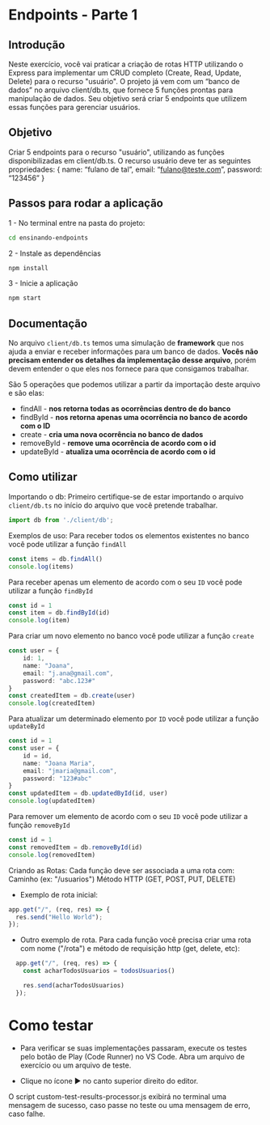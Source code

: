 # Endpoints - Parte 1
## Introdução

Neste exercício, você vai praticar a criação de rotas HTTP utilizando o Express para implementar um CRUD completo (Create, Read, Update, Delete) para o recurso "usuário".
O projeto já vem com um “banco de dados” no arquivo client/db.ts, que fornece 5 funções prontas para manipulação de dados.
Seu objetivo será criar 5 endpoints que utilizem essas funções para gerenciar usuários.

## Objetivo
Criar 5 endpoints para o recurso "usuário", utilizando as funções disponibilizadas em client/db.ts. O recurso usuário deve ter as seguintes propriedades:
{ 
    name: “fulano de tal”, 
    email: “fulano@teste.com”, 
    password: “123456” 
}


## Passos para rodar a aplicação

1 - No terminal entre na pasta do projeto:

```bash
cd ensinando-endpoints
```

2 - Instale as dependências

```bash
npm install
```

3 - Inicie a aplicação

```bash
npm start
```

## Documentação

No arquivo `client/db.ts` temos uma simulação de **framework** que nos ajuda a enviar e receber informações para um banco de dados. **Vocês não precisam entender os detalhes da implementação desse arquivo**, porém devem entender o que eles nos fornece para que consigamos trabalhar.

São 5 operações que podemos utilizar a partir da importação deste arquivo e são elas:

- findAll - **nos retorna todas as ocorrências dentro de do banco**
- findById - **nos retorna apenas uma ocorrência no banco de acordo com o ID**
- create - **cria uma nova ocorrência no banco de dados**
- removeById - **remove uma ocorrência de acordo com o id**
- updateById - **atualiza uma ocorrência de acordo com o id**

## Como utilizar

Importando o db:
Primeiro certifique-se de estar importando o arquivo `client/db.ts` no início do arquivo que você pretende trabalhar.

```typescript
import db from './client/db';
```
Exemplos de uso:
Para receber todos os elementos existentes no banco você pode utilizar a função `findAll`

```typescript
const items = db.findAll()
console.log(items)
```

Para receber apenas um elemento de acordo com o seu `ID` você pode utilizar a função `findById`

```typescript
const id = 1
const item = db.findById(id)
console.log(item)
```

Para criar um novo elemento no banco você pode utilizar a função `create`

```typescript
const user = {
    id: 1,
    name: "Joana",
    email: "j.ana@gmail.com",
    password: "abc.123#"
}
const createdItem = db.create(user)
console.log(createdItem)
```

Para atualizar um determinado elemento por `ID` você pode utilizar a função `updateById`

```typescript
const id = 1
const user = {
    id = id,
    name: "Joana Maria",
    email: "jmaria@gmail.com",
    password: "123#abc"
}
const updatedItem = db.updatedById(id, user)
console.log(updatedItem)
```

Para remover um elemento de acordo com o seu `ID` você pode utilizar a função `removeById`

```typescript
const id = 1
const removedItem = db.removeById(id)
console.log(removedItem)
```

Criando as Rotas:
Cada função deve ser associada a uma rota com:
Caminho (ex: "/usuarios")
Método HTTP (GET, POST, PUT, DELETE)

- Exemplo de rota inicial:


```typescript
app.get("/", (req, res) => {
  res.send("Hello World");
});
```

- Outro exemplo de rota. Para cada função você precisa criar uma rota com nome ("/rota") e método de requisição http (get, delete, etc):

```typescript
  app.get("/", (req, res) => {
    const acharTodosUsuarios = todosUsuarios()

    res.send(acharTodosUsuarios)
  });
```

# Como testar

- Para verificar se suas implementações passaram, execute os testes pelo botão de Play (Code Runner) no VS Code.
Abra um arquivo de exercício ou um arquivo de teste.

- Clique no ícone ▶ no canto superior direito do editor.

O script custom-test-results-processor.js exibirá no terminal uma mensagem de sucesso, caso passe no teste ou uma mensagem de erro, caso falhe.
